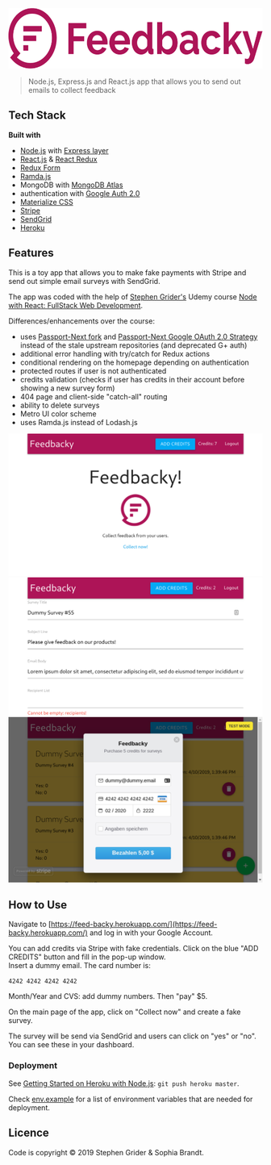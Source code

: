 <p align="left"><img src="logo/horizontal.png" alt="feedbacky" height="120px"></p>

> Node.js, Express.js and React.js app that allows you to send out emails to collect feedback

## Tech Stack

**Built with**

- [Node.js](https://nodejs.org) with [Express layer](https://expressjs.com/)
- [React.js](https://reactjs.org/) & [React Redux](https://react-redux.js.org/)
- [Redux Form](https://redux-form.com)
- [Ramda.js](https://ramdajs.com/)
- MongoDB with [MongoDB Atlas](https://www.mongodb.com/cloud/atlas)
- authentication with [Google Auth 2.0](https://developers.google.com/identity/protocols/OAuth2)
- [Materialize CSS](https://materializecss.com/)
- [Stripe](https://stripe.com/)
- [SendGrid](https://sendgrid.com/)
- [Heroku](https://heroku.com)

## Features

This is a toy app that allows you to make fake payments with Stripe and send out simple email surveys with SendGrid.

The app was coded with the help of [Stephen Grider's](https://github.com/StephenGrider) Udemy course [Node with React: FullStack Web Development](https://www.udemy.com/node-with-react-fullstack-web-development).

Differences/enhancements over the course:

- uses [Passport-Next fork](https://github.com/passport-next/passport) and [Passport-Next Google OAuth 2.0 Strategy](https://github.com/passport-next/passport-google-oauth2) instead of the stale upstream repositories (and deprecated G+ auth)
- additional error handling with try/catch for Redux actions
- conditional rendering on the homepage depending on authentication
- protected routes if user is not authenticated
- credits validation (checks if user has credits in their account before showing a new survey form)
- 404 page and client-side "catch-all" routing
- ability to delete surveys
- Metro UI color scheme
- uses Ramda.js instead of Lodash.js

![Feedbacky Screenshot #1](feedbacky_1.png)
![Feedbacky Screenshot #2](feedbacky_2.png)
![Feedbacky Screenshot #3](feedbacky_3.png)

## How to Use

Navigate to [https://feed-backy.herokuapp.com/](https://feed-backy.herokuapp.com/) and log in with your Google Account.

You can add credits via Stripe with fake credentials. Click on the blue "ADD CREDITS" button and fill in the pop-up window.  
Insert a dummy email. The card number is:

```
4242 4242 4242 4242
```

Month/Year and CVS: add dummy numbers. Then "pay" \$5.

On the main page of the app, click on "Collect now" and create a fake survey.

The survey will be send via SendGrid and users can click on "yes" or "no". You can see these in your dashboard.

### Deployment

See [Getting Started on Heroku with Node.js](https://devcenter.heroku.com/articles/getting-started-with-nodejs): `git push heroku master`.

Check [env.example](env.example) for a list of environment variables that are needed for deployment.

## Licence

Code is copyright © 2019 Stephen Grider & Sophia Brandt.

